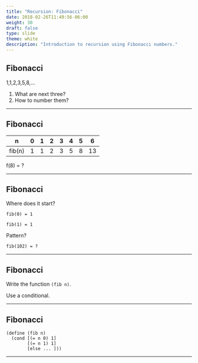 ```yaml
---
title: "Recursion: Fibonacci"
date: 2018-02-26T11:49:56-06:00
weight: 30
draft: false
type: slide
theme: white
description: "Introduction to recursion using Fibonacci numbers."
---
```


## Fibonacci

1,1,2,3,5,8,...

1. What are next three?
2. How to number them?

---

## Fibonacci 

|n|0|1|2|3|4|5|6|
|-|-|-|-|-|-|-|-|
|fib(n)|1|1|2|3|5|8|13|

f(8) = ?

---

## Fibonacci

Where does it start?

`fib(0) = 1`

`fib(1) = 1`

Pattern?

`fib(102) = ?`

--- 

## Fibonacci

Write the function `(fib n)`.

Use a conditional.

---

## Fibonacci

```racket
(define (fib n)
  (cond [(= n 0) 1]
        [(= n 1) 1]
        [else ... ]))
```
---
